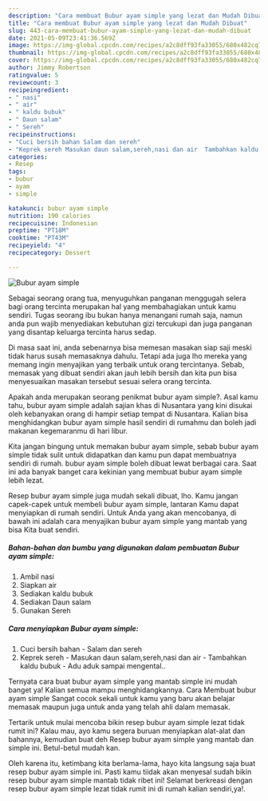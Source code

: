 ```yaml
---
description: "Cara membuat Bubur ayam simple yang lezat dan Mudah Dibuat"
title: "Cara membuat Bubur ayam simple yang lezat dan Mudah Dibuat"
slug: 443-cara-membuat-bubur-ayam-simple-yang-lezat-dan-mudah-dibuat
date: 2021-05-09T23:41:36.569Z
image: https://img-global.cpcdn.com/recipes/a2c8dff93fa33055/680x482cq70/bubur-ayam-simple-foto-resep-utama.jpg
thumbnail: https://img-global.cpcdn.com/recipes/a2c8dff93fa33055/680x482cq70/bubur-ayam-simple-foto-resep-utama.jpg
cover: https://img-global.cpcdn.com/recipes/a2c8dff93fa33055/680x482cq70/bubur-ayam-simple-foto-resep-utama.jpg
author: Jimmy Robertson
ratingvalue: 5
reviewcount: 3
recipeingredient:
- " nasi"
- " air"
- " kaldu bubuk"
- " Daun salam"
- " Sereh"
recipeinstructions:
- "Cuci bersih bahan Salam dan sereh"
- "Keprek sereh Masukan daun salam,sereh,nasi dan air  Tambahkan kaldu bubuk Adu aduk sampai mengental.."
categories:
- Resep
tags:
- bubur
- ayam
- simple

katakunci: bubur ayam simple 
nutrition: 190 calories
recipecuisine: Indonesian
preptime: "PT18M"
cooktime: "PT43M"
recipeyield: "4"
recipecategory: Dessert

---
```



![Bubur ayam simple](https://img-global.cpcdn.com/recipes/a2c8dff93fa33055/680x482cq70/bubur-ayam-simple-foto-resep-utama.jpg)

Sebagai seorang orang tua, menyuguhkan panganan menggugah selera bagi orang tercinta merupakan hal yang membahagiakan untuk kamu sendiri. Tugas seorang ibu bukan hanya menangani rumah saja, namun anda pun wajib menyediakan kebutuhan gizi tercukupi dan juga panganan yang disantap keluarga tercinta harus sedap.

Di masa  saat ini, anda sebenarnya bisa memesan masakan siap saji meski tidak harus susah memasaknya dahulu. Tetapi ada juga lho mereka yang memang ingin menyajikan yang terbaik untuk orang tercintanya. Sebab, memasak yang dibuat sendiri akan jauh lebih bersih dan kita pun bisa menyesuaikan masakan tersebut sesuai selera orang tercinta. 



Apakah anda merupakan seorang penikmat bubur ayam simple?. Asal kamu tahu, bubur ayam simple adalah sajian khas di Nusantara yang kini disukai oleh kebanyakan orang di hampir setiap tempat di Nusantara. Kalian bisa menghidangkan bubur ayam simple hasil sendiri di rumahmu dan boleh jadi makanan kegemaranmu di hari libur.

Kita jangan bingung untuk memakan bubur ayam simple, sebab bubur ayam simple tidak sulit untuk didapatkan dan kamu pun dapat membuatnya sendiri di rumah. bubur ayam simple boleh dibuat lewat berbagai cara. Saat ini ada banyak banget cara kekinian yang membuat bubur ayam simple lebih lezat.

Resep bubur ayam simple juga mudah sekali dibuat, lho. Kamu jangan capek-capek untuk membeli bubur ayam simple, lantaran Kamu dapat menyiapkan di rumah sendiri. Untuk Anda yang akan mencobanya, di bawah ini adalah cara menyajikan bubur ayam simple yang mantab yang bisa Kita buat sendiri.

<!--inarticleads1-->

##### Bahan-bahan dan bumbu yang digunakan dalam pembuatan Bubur ayam simple:

1. Ambil  nasi
1. Siapkan  air
1. Sediakan  kaldu bubuk
1. Sediakan  Daun salam
1. Gunakan  Sereh




<!--inarticleads2-->

##### Cara menyiapkan Bubur ayam simple:

1. Cuci bersih bahan - Salam dan sereh
1. Keprek sereh - Masukan daun salam,sereh,nasi dan air  - Tambahkan kaldu bubuk - Adu aduk sampai mengental..




Ternyata cara buat bubur ayam simple yang mantab simple ini mudah banget ya! Kalian semua mampu menghidangkannya. Cara Membuat bubur ayam simple Sangat cocok sekali untuk kamu yang baru akan belajar memasak maupun juga untuk anda yang telah ahli dalam memasak.

Tertarik untuk mulai mencoba bikin resep bubur ayam simple lezat tidak rumit ini? Kalau mau, ayo kamu segera buruan menyiapkan alat-alat dan bahannya, kemudian buat deh Resep bubur ayam simple yang mantab dan simple ini. Betul-betul mudah kan. 

Oleh karena itu, ketimbang kita berlama-lama, hayo kita langsung saja buat resep bubur ayam simple ini. Pasti kamu tiidak akan menyesal sudah bikin resep bubur ayam simple mantab tidak ribet ini! Selamat berkreasi dengan resep bubur ayam simple lezat tidak rumit ini di rumah kalian sendiri,ya!.

